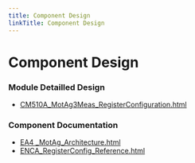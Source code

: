```yaml
---
title: Component Design
linkTitle: Component Design
---
```


# Component Design
### Module Detailled Design

- [CM510A_MotAg3Meas_RegisterConfiguration.html](Design/CM510A_MotAg3Meas_RegisterConfiguration.html)

### Component Documentation

- [EA4 _MotAg_Architecture.html](Doc/EA4%20_MotAg_Architecture.html)
- [ENCA_RegisterConfig_Reference.html](Doc/ENCA_RegisterConfig_Reference.html)


